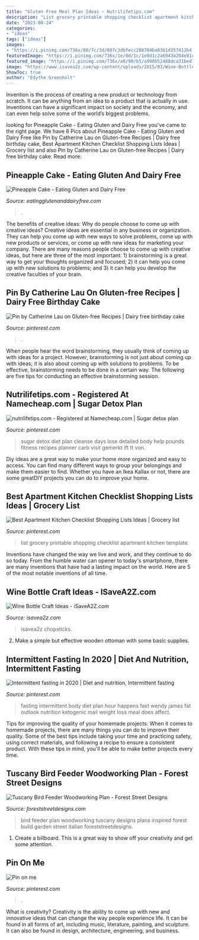 ```yaml
---
title: "Gluten Free Meal Plan Ideas ~ Nutrilifetips.com"
description: "List grocery printable shopping checklist apartment kitchen template"
date: "2023-08-24"
categories:
- "ideas"
tags: ["ideas"]
images:
- "https://i.pinimg.com/736x/80/7c/3d/807c3dbfecc288784ba0361d357412b4.jpg"
featuredImage: "https://i.pinimg.com/736x/1e/0d/1c/1e0d1c2a6943a204e91de2cb0a8af92a.jpg"
featured_image: "https://i.pinimg.com/736x/a9/90/b5/a990b52488dca31bed760373bba0a7ce.jpg"
image: "https://www.isavea2z.com/wp-content/uploads/2015/03/Wine-Bottle-Craft-Idea-hero.jpg"
ShowToc: true
author: "Edythe Greenholt"
---
```



Invention is the process of creating a new product or technology from scratch. It can be anything from an idea to a product that is actually in use. Inventions can have a significant impact on society and the economy, and can even help solve some of the world’s biggest problems.

	

		
looking for Pineapple Cake - Eating Gluten and Dairy Free you've came to the right page. We have 8 Pics about Pineapple Cake - Eating Gluten and Dairy Free like Pin by Catherine Lau on Gluten-free Recipes | Dairy free birthday cake, Best Apartment Kitchen Checklist Shopping Lists Ideas | Grocery list and also Pin by Catherine Lau on Gluten-free Recipes | Dairy free birthday cake. Read more:
		
    
## Pineapple Cake - Eating Gluten And Dairy Free

<img loading=lazy src="https://eatingglutenanddairyfree.com/wp-content/uploads/2020/06/EGADFpineapplecake15.jpg" onerror="this.onerror=null;this.src='https://tse4.mm.bing.net/th?id=OIP.c9dN30KtDvx8KI-3TXIAOAHaFj&amp;pid=15.1';" alt="Pineapple Cake - Eating Gluten and Dairy Free">

_Source: eatingglutenanddairyfree.com_

>. 

	

The benefits of creative ideas: Why do people choose to come up with creative ideas?
Creative ideas are essential in any business or organization. They can help you come up with new ways to solve problems, come up with new products or services, or come up with new ideas for marketing your company. There are many reasons people choose to come up with creative ideas, but here are three of the most important: 1) brainstorming is a great way to get your thoughts organized and focused; 2) it can help you come up with new solutions to problems; and 3) it can help you develop the creative faculties of your brain.

    
## Pin By Catherine Lau On Gluten-free Recipes | Dairy Free Birthday Cake

<img loading=lazy src="https://i.pinimg.com/736x/1e/0d/1c/1e0d1c2a6943a204e91de2cb0a8af92a.jpg" onerror="this.onerror=null;this.src='https://tse2.mm.bing.net/th?id=OIP.sdoMwPpKrQ_FuI5yXsYLjAHaLV&amp;pid=15.1';" alt="Pin by Catherine Lau on Gluten-free Recipes | Dairy free birthday cake">

_Source: pinterest.com_

>. 

	

When people hear the word brainstorming, they usually think of coming up with ideas for a project. However, brainstorming is not just about coming up with ideas; it is also about coming up with solutions to problems. To be effective, brainstorming needs to be done in a certain way. The following are five tips for conducting an effective brainstorming session.

    
## Nutrilifetips.com - Registered At Namecheap.com | Sugar Detox Plan

<img loading=lazy src="https://i.pinimg.com/736x/a9/90/b5/a990b52488dca31bed760373bba0a7ce.jpg" onerror="this.onerror=null;this.src='https://tse3.mm.bing.net/th?id=OIP.VIgVIz4zkNNi91KC4eiKfwHaNr&amp;pid=15.1';" alt="nutrilifetips.com - Registered at Namecheap.com | Sugar detox plan">

_Source: pinterest.com_

>sugar detox diet plan cleanse days lose detailed body help pounds fitness recipes planner carb visit gemerkt ift tt von. 

	

Diy ideas are a great way to make your home more organized and easy to access. You can find many different ways to group your belongings and make them easier to find. Whether you have an Ikea Kallax or not, there are some greatDIY projects you can do to improve your home.

    
## Best Apartment Kitchen Checklist Shopping Lists Ideas | Grocery List

<img loading=lazy src="https://i.pinimg.com/736x/f8/40/0d/f8400d604d1ac998e1a891f767730108.jpg" onerror="this.onerror=null;this.src='https://tse3.mm.bing.net/th?id=OIP.U-dwtE48SqTCkbmqR7-dTwAAAA&amp;pid=15.1';" alt="Best Apartment Kitchen Checklist Shopping Lists Ideas | Grocery list">

_Source: pinterest.com_

>list grocery printable shopping checklist apartment kitchen template. 

	

Inventions have changed the way we live and work, and they continue to do so today. From the humble water can opener to today's smartphone, there are many inventions that have had a lasting impact on the world. Here are 5 of the most notable inventions of all time.

    
## Wine Bottle Craft Ideas - ISaveA2Z.com

<img loading=lazy src="https://www.isavea2z.com/wp-content/uploads/2015/03/Wine-Bottle-Craft-Idea-hero.jpg" onerror="this.onerror=null;this.src='https://tse4.mm.bing.net/th?id=OIP.WA0w0KosELMe86ckYzV6mAHaLg&amp;pid=15.1';" alt="Wine Bottle Craft Ideas - iSaveA2Z.com">

_Source: isavea2z.com_

>isavea2z chopsticks. 

	

2. Make a simple but effective wooden ottoman with some basic supplies.

    
## Intermittent Fasting In 2020 | Diet And Nutrition, Intermittent Fasting

<img loading=lazy src="https://i.pinimg.com/736x/df/96/6c/df966c525f5e6b933e3b3a363c8b6927.jpg" onerror="this.onerror=null;this.src='https://tse2.mm.bing.net/th?id=OIP.tTxhyaYN8OSOmdM_Yv_N2wHaNK&amp;pid=15.1';" alt="Intermittent fasting in 2020 | Diet and nutrition, Intermittent fasting">

_Source: pinterest.com_

>fasting intermittent body diet plan hour happens fast wendy james fat outlook nutrition ketogenic mail weight loss meal does affect. 

	

Tips for improving the quality of your homemade projects:
When it comes to homemade projects, there are many things you can do to improve their quality. Some of the best tips include taking your time and practicing safety, using correct materials, and following a recipe to ensure a consistent product. With these tips in mind, you'll be able to make better projects every time.

    
## Tuscany Bird Feeder Woodworking Plan - Forest Street Designs

<img loading=lazy src="https://www.foreststreetdesigns.com/wp-content/uploads/2015/10/AAA-Tuscany-Bird-Feeder-F-.jpg" onerror="this.onerror=null;this.src='https://tse3.mm.bing.net/th?id=OIP.7wAplCPmF1HHC4CNlGuQrwHaL3&amp;pid=15.1';" alt="Tuscany Bird Feeder Woodworking Plan - Forest Street Designs">

_Source: foreststreetdesigns.com_

>bird feeder plan woodworking tuscany designs plans inspired forest build garden street italian foreststreetdesigns. 

	

1. Create a billboard. This is a great way to show off your creativity and get some attention.

    
## Pin On Me

<img loading=lazy src="https://i.pinimg.com/736x/80/7c/3d/807c3dbfecc288784ba0361d357412b4.jpg" onerror="this.onerror=null;this.src='https://tse1.mm.bing.net/th?id=OIP.9N5IX8iGLmTm_mSgRJlY-wHaSh&amp;pid=15.1';" alt="Pin on me">

_Source: pinterest.com_

>. 

	

What is creativity?
Creativity is the ability to come up with new and innovative ideas that can change the way people experience life. It can be found in all forms of art, including music, literature, painting, and sculpture. It can also be found in design, architecture, engineering, and business.

